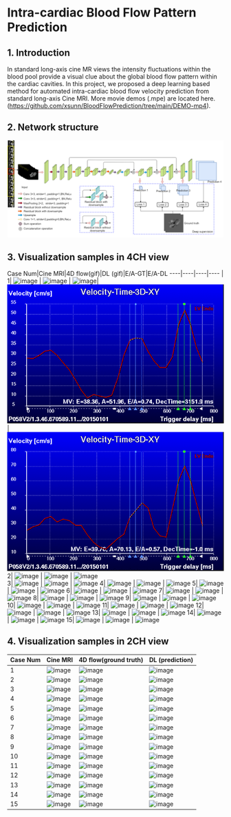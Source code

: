 # Intra-cardiac Blood Flow Pattern Prediction
## 1. Introduction
In standard long-axis cine MR views the intensity fluctuations within the blood pool provide a visual clue about the global blood flow pattern within the cardiac cavities.      In this project, we proposed a deep learning based method for automated intra-cardiac blood flow velocity prediction from standard long-axis Cine MRI.
More movie demos (.mpe) are located here. (https://github.com/xsunn/BloodFlowPrediction/tree/main/DEMO-mp4). 
## 2. Network structure
![image text](https://github.com/xsunn/BloodFlowPrediction/blob/main/model/modelnetwork.png) 
## 3. Visualization samples in 4CH view
Case Num|Cine MRI|4D flow(gif)|DL (gif)|E/A-GT|E/A-DL
----|----|----|---- |
1| ![image](https://github.com/xsunn/BloodFlowPrediction/blob/main/4CHDEMO/CINE/S58.gif) | ![image](https://github.com/xsunn/BloodFlowPrediction/blob/main/4CHDEMO/GT/S58.gif) | ![image](https://github.com/xsunn/BloodFlowPrediction/blob/main/4CHDEMO/DL/S58.gif)| ![image](https://github.com/xsunn/BloodFlowPrediction/blob/main/4CHEA/GT/S58.gif)| ![image](https://github.com/xsunn/BloodFlowPrediction/blob/main/4CHEA/DL/S58.gif)
2| ![image](https://github.com/xsunn/BloodFlowPrediction/blob/main/4CHDEMO/CINE/M60.gif) | ![image](https://github.com/xsunn/BloodFlowPrediction/blob/main/4CHDEMO/GT/M60.gif) | ![image](https://github.com/xsunn/BloodFlowPrediction/blob/main/4CHDEMO/DL/M60.gif)  
3| ![image](https://github.com/xsunn/BloodFlowPrediction/blob/main/4CHDEMO/CINE/v06.gif) | ![image](https://github.com/xsunn/BloodFlowPrediction/blob/main/4CHDEMO/GT/v06.gif) | ![image](https://github.com/xsunn/BloodFlowPrediction/blob/main/4CHDEMO/DL/v06.gif) 
4| ![image](https://github.com/xsunn/BloodFlowPrediction/blob/main/4CHDEMO/CINE/S60.gif) | ![image](https://github.com/xsunn/BloodFlowPrediction/blob/main/4CHDEMO/GT/S60.gif) | ![image](https://github.com/xsunn/BloodFlowPrediction/blob/main/4CHDEMO/DL/S60.gif) 
5| ![image](https://github.com/xsunn/BloodFlowPrediction/blob/main/4CHDEMO/CINE/M95.gif) | ![image](https://github.com/xsunn/BloodFlowPrediction/blob/main/4CHDEMO/GT/M95.gif) | ![image](https://github.com/xsunn/BloodFlowPrediction/blob/main/4CHDEMO/DL/M95.gif) 
6| ![image](https://github.com/xsunn/BloodFlowPrediction/blob/main/4CHDEMO/CINE/M71.gif) | ![image](https://github.com/xsunn/BloodFlowPrediction/blob/main/4CHDEMO/GT/M71.gif) | ![image](https://github.com/xsunn/BloodFlowPrediction/blob/main/4CHDEMO/DL/M71.gif) 
7| ![image](https://github.com/xsunn/BloodFlowPrediction/blob/main/4CHDEMO/CINE/S82.gif) | ![image](https://github.com/xsunn/BloodFlowPrediction/blob/main/4CHDEMO/GT/S82.gif) | ![image](https://github.com/xsunn/BloodFlowPrediction/blob/main/4CHDEMO/DL/S82.gif) 
8| ![image](https://github.com/xsunn/BloodFlowPrediction/blob/main/4CHDEMO/CINE/V22.gif) | ![image](https://github.com/xsunn/BloodFlowPrediction/blob/main/4CHDEMO/GT/v22.gif) | ![image](https://github.com/xsunn/BloodFlowPrediction/blob/main/4CHDEMO/DL/V22.gif) 
9| ![image](https://github.com/xsunn/BloodFlowPrediction/blob/main/4CHDEMO/CINE/S113.gif) | ![image](https://github.com/xsunn/BloodFlowPrediction/blob/main/4CHDEMO/GT/S113.gif) | ![image](https://github.com/xsunn/BloodFlowPrediction/blob/main/4CHDEMO/DL/S113.gif) 
10| ![image](https://github.com/xsunn/BloodFlowPrediction/blob/main/4CHDEMO/CINE/S125.gif) | ![image](https://github.com/xsunn/BloodFlowPrediction/blob/main/4CHDEMO/GT/S125.gif) | ![image](https://github.com/xsunn/BloodFlowPrediction/blob/main/4CHDEMO/DL/S125.gif) 
11| ![image](https://github.com/xsunn/BloodFlowPrediction/blob/main/4CHDEMO/CINE/V23.gif) | ![image](https://github.com/xsunn/BloodFlowPrediction/blob/main/4CHDEMO/GT/V23.gif) | ![image](https://github.com/xsunn/BloodFlowPrediction/blob/main/4CHDEMO/DL/V23.gif) 
12| ![image](https://github.com/xsunn/BloodFlowPrediction/blob/main/4CHDEMO/CINE/V16.gif) | ![image](https://github.com/xsunn/BloodFlowPrediction/blob/main/4CHDEMO/GT/V16.gif) | ![image](https://github.com/xsunn/BloodFlowPrediction/blob/main/4CHDEMO/DL/V16.gif) 
13| ![image](https://github.com/xsunn/BloodFlowPrediction/blob/main/4CHDEMO/CINE/V39.gif) | ![image](https://github.com/xsunn/BloodFlowPrediction/blob/main/4CHDEMO/GT/V39.gif) | ![image](https://github.com/xsunn/BloodFlowPrediction/blob/main/4CHDEMO/DL/V39.gif) 
14| ![image](https://github.com/xsunn/BloodFlowPrediction/blob/main/4CHDEMO/CINE/V29.gif) | ![image](https://github.com/xsunn/BloodFlowPrediction/blob/main/4CHDEMO/GT/V29.gif) | ![image](https://github.com/xsunn/BloodFlowPrediction/blob/main/4CHDEMO/DL/V29.gif) 
15| ![image](https://github.com/xsunn/BloodFlowPrediction/blob/main/4CHDEMO/CINE/V09.gif) | ![image](https://github.com/xsunn/BloodFlowPrediction/blob/main/4CHDEMO/GT/V09.gif) | ![image](https://github.com/xsunn/BloodFlowPrediction/blob/main/4CHDEMO/DL/V09.gif) 

## 4. Visualization samples in 2CH view
Case Num|Cine MRI|4D flow(ground truth)|DL (prediction)|
----|----|----|---- |
1| ![image](https://github.com/xsunn/BloodFlowPrediction/blob/main/2CHDEMO/CINE/M60.gif) | ![image](https://github.com/xsunn/BloodFlowPrediction/blob/main/2CHDEMO/GT/M60.gif) | ![image](https://github.com/xsunn/BloodFlowPrediction/blob/main/2CHDEMO/DL/M60.gif)|
2| ![image](https://github.com/xsunn/BloodFlowPrediction/blob/main/2CHDEMO/CINE/S117.gif) | ![image](https://github.com/xsunn/BloodFlowPrediction/blob/main/2CHDEMO/GT/S117.gif) | ![image](https://github.com/xsunn/BloodFlowPrediction/blob/main/2CHDEMO/DL/S117.gif)|
3| ![image](https://github.com/xsunn/BloodFlowPrediction/blob/main/2CHDEMO/CINE/S79.gif) | ![image](https://github.com/xsunn/BloodFlowPrediction/blob/main/2CHDEMO/GT/S79.gif) | ![image](https://github.com/xsunn/BloodFlowPrediction/blob/main/2CHDEMO/DL/S79.gif)|
4| ![image](https://github.com/xsunn/BloodFlowPrediction/blob/main/2CHDEMO/CINE/M78.gif) | ![image](https://github.com/xsunn/BloodFlowPrediction/blob/main/2CHDEMO/GT/M78.gif) | ![image](https://github.com/xsunn/BloodFlowPrediction/blob/main/2CHDEMO/DL/M78.gif)|
5| ![image](https://github.com/xsunn/BloodFlowPrediction/blob/main/2CHDEMO/CINE/V38.gif) | ![image](https://github.com/xsunn/BloodFlowPrediction/blob/main/2CHDEMO/GT/V38.gif) | ![image](https://github.com/xsunn/BloodFlowPrediction/blob/main/2CHDEMO/DL/V38.gif)|
6| ![image](https://github.com/xsunn/BloodFlowPrediction/blob/main/2CHDEMO/CINE/S109.gif) | ![image](https://github.com/xsunn/BloodFlowPrediction/blob/main/2CHDEMO/GT/S109.gif) | ![image](https://github.com/xsunn/BloodFlowPrediction/blob/main/2CHDEMO/DL/S109.gif)|
7| ![image](https://github.com/xsunn/BloodFlowPrediction/blob/main/2CHDEMO/CINE/S114.gif) | ![image](https://github.com/xsunn/BloodFlowPrediction/blob/main/2CHDEMO/GT/S114.gif) | ![image](https://github.com/xsunn/BloodFlowPrediction/blob/main/2CHDEMO/DL/S114.gif)|
8| ![image](https://github.com/xsunn/BloodFlowPrediction/blob/main/2CHDEMO/CINE/S69.gif) | ![image](https://github.com/xsunn/BloodFlowPrediction/blob/main/2CHDEMO/GT/S69.gif) | ![image](https://github.com/xsunn/BloodFlowPrediction/blob/main/2CHDEMO/DL/S69.gif)|
9| ![image](https://github.com/xsunn/BloodFlowPrediction/blob/main/2CHDEMO/CINE/S106.gif) | ![image](https://github.com/xsunn/BloodFlowPrediction/blob/main/2CHDEMO/GT/S106.gif) | ![image](https://github.com/xsunn/BloodFlowPrediction/blob/main/2CHDEMO/DL/S106.gif)|
10| ![image](https://github.com/xsunn/BloodFlowPrediction/blob/main/2CHDEMO/CINE/M79.gif) | ![image](https://github.com/xsunn/BloodFlowPrediction/blob/main/2CHDEMO/GT/M79.gif) | ![image](https://github.com/xsunn/BloodFlowPrediction/blob/main/2CHDEMO/DL/M79.gif)|
11| ![image](https://github.com/xsunn/BloodFlowPrediction/blob/main/2CHDEMO/CINE/S72.gif) | ![image](https://github.com/xsunn/BloodFlowPrediction/blob/main/2CHDEMO/GT/S72.gif) | ![image](https://github.com/xsunn/BloodFlowPrediction/blob/main/2CHDEMO/DL/S72.gif)|
12| ![image](https://github.com/xsunn/BloodFlowPrediction/blob/main/2CHDEMO/CINE/V32.gif) | ![image](https://github.com/xsunn/BloodFlowPrediction/blob/main/2CHDEMO/GT/V32.gif) | ![image](https://github.com/xsunn/BloodFlowPrediction/blob/main/2CHDEMO/DL/V32.gif)|
13| ![image](https://github.com/xsunn/BloodFlowPrediction/blob/main/2CHDEMO/CINE/V30.gif) | ![image](https://github.com/xsunn/BloodFlowPrediction/blob/main/2CHDEMO/GT/V30.gif) | ![image](https://github.com/xsunn/BloodFlowPrediction/blob/main/2CHDEMO/DL/V30.gif)|
14| ![image](https://github.com/xsunn/BloodFlowPrediction/blob/main/2CHDEMO/CINE/M97.gif) | ![image](https://github.com/xsunn/BloodFlowPrediction/blob/main/2CHDEMO/GT/M97.gif) | ![image](https://github.com/xsunn/BloodFlowPrediction/blob/main/2CHDEMO/DL/M97.gif)|
15| ![image](https://github.com/xsunn/BloodFlowPrediction/blob/main/2CHDEMO/CINE/V20.gif) | ![image](https://github.com/xsunn/BloodFlowPrediction/blob/main/2CHDEMO/GT/V20.gif) | ![image](https://github.com/xsunn/BloodFlowPrediction/blob/main/2CHDEMO/DL/V20.gif)| -->
